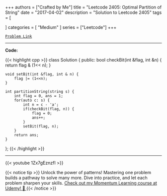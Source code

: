 
+++
authors = ["Crafted by Me"]
title = "Leetcode 2405: Optimal Partition of String"
date = "2017-04-02"
description = "Solution to Leetcode 2405"
tags = [
    
]
categories = [
    "Medium"
]
series = ["Leetcode"]
+++



[`Problem Link`](https://leetcode.com/problems/optimal-partition-of-string/description/)

---

**Code:**

{{< highlight cpp >}}
class Solution {
public:
    bool checkBit(int &flag, int &n) {
        return flag & (1<< n);
    }

    void setBit(int &flag, int & n) {
        flag |= (1<<n);
    }

    int partitionString(string s) {
        int flag = 0, ans = 1;
        for(auto c: s) {
            int n = c - 'a';
            if(checkBit(flag, n)) {
                flag = 0;
                ans++;
            }
            setBit(flag, n);
        }
        return ans;
    }
};
{{< /highlight >}}


---
{{< youtube 1Zx7gEznzfI >}}

{{< notice tip >}}
Unlock the power of patterns! Mastering one problem builds a pathway to solve many more. Dive into practice, and let each problem sharpen your skills. [Check out my Momentum Learning course at Udemy! 🚀 ](https://www.udemy.com/course/algorithms-and-data-structures-in-cpp/)
{{< /notice >}}

